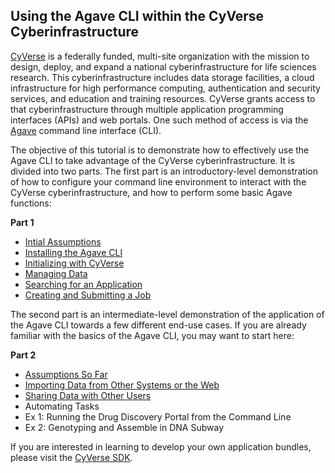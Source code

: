 ## Using the Agave CLI within the CyVerse Cyberinfrastructure

[CyVerse](http://www.cyverse.org/) is a federally funded, multi-site organization with the mission to design, deploy, and expand a national cyberinfrastructure for life sciences research.
This cyberinfrastructure includes data storage facilities, a cloud infrastructure for high performance computing, authentication and security services, and education and training resources.
CyVerse grants access to that cyberinfrastructure through multiple application programming interfaces (APIs) and web portals.
One such method of access is via the [Agave](http://agaveapi.co/) command line interface (CLI).

The objective of this tutorial is to demonstrate how to effectively use the Agave CLI to take advantage of the CyVerse cyberinfrastructure.
It is divided into two parts.
The first part is an introductory-level demonstration of how to configure your command line environment to interact with the CyVerse cyberinfrastructure, and how to perform some basic Agave functions:

__Part 1__
* [Intial Assumptions](docs/initial_assumptions.md)
* [Installing the Agave CLI](docs/installing_agave.md)
* [Initializing with CyVerse](docs/initializing.md)
* [Managing Data](docs/managing_data.md)
* [Searching for an Application](docs/searching_apps.md)
* [Creating and Submitting a Job](docs/creating_submitting_jobs.md)

The second part is an intermediate-level demonstration of the application of the Agave CLI towards a few different end-use cases. If you are already familiar with the basics of the Agave CLI, you may want to start here:

__Part 2__
* [Assumptions So Far](docs/assumptions_so_far.md)
* [Importing Data from Other Systems or the Web](docs/importing_data.md)
* [Sharing Data with Other Users](docs/sharing_data.md)
* Automating Tasks
* Ex 1: Running the Drug Discovery Portal from the Command Line
* Ex 2: Genotyping and Assemble in DNA Subway

If you are interested in learning to develop your own application bundles, please visit the [CyVerse SDK](https://github.com/iPlantCollaborativeOpenSource/cyverse-sdk).

